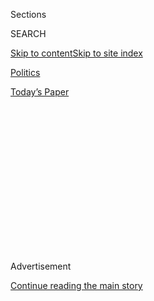 <div id="app">

<div>

<div>

<div>

<div class="NYTAppHideMasthead css-1q2w90k e1suatyy0">

<div class="section css-ui9rw0 e1suatyy2">

<div class="css-eph4ug er09x8g0">

<div class="css-6n7j50">

</div>

<span class="css-1dv1kvn">Sections</span>

<div class="css-10488qs">

<span class="css-1dv1kvn">SEARCH</span>

</div>

[Skip to content](#site-content)[Skip to site index](#site-index)

</div>

<div id="masthead-section-label" class="css-1wr3we4 eaxe0e00">

[Politics](https://www.nytimes.com/section/politics)

</div>

<div class="css-10698na e1huz5gh0">

</div>

</div>

<div id="masthead-bar-one" class="section hasLinks css-15hmgas e1csuq9d3">

<div class="css-uqyvli e1csuq9d0">

</div>

<div class="css-1uqjmks e1csuq9d1">

</div>

<div class="css-9e9ivx">

[](https://myaccount.nytimes.com/auth/login?response_type=cookie&client_id=vi)

</div>

<div class="css-1bvtpon e1csuq9d2">

[Today’s Paper](https://www.nytimes.com/section/todayspaper)

</div>

</div>

</div>

</div>

<div data-aria-hidden="false">

<div id="site-content" role="main">

<div>

<div class="css-1aor85t" style="opacity:0.000000001;z-index:-1;visibility:hidden">

<div class="css-1hqnpie">

<div class="css-epjblv">

<span class="css-17xtcya">[Politics](/section/politics)</span><span class="css-x15j1o">|</span><span class="css-fwqvlz">Pelosi
Is Playing Hardball on Coronavirus Relief. She Thinks She’ll Win.</span>

</div>

<div class="css-k008qs">

<div class="css-1iwv8en">

<span class="css-18z7m18"></span>

<div>

</div>

</div>

<span class="css-1n6z4y">https://nyti.ms/3kseyXN</span>

<div class="css-1705lsu">

<div class="css-4xjgmj">

<div class="css-4skfbu" role="toolbar" data-aria-label="Social Media Share buttons, Save button, and Comments Panel with current comment count" data-testid="share-tools">

  - 
  - 
  - 
  - 
    
    <div class="css-6n7j50">
    
    </div>

  - 

</div>

</div>

</div>

</div>

</div>

</div>

<div id="NYT_TOP_BANNER_REGION" class="css-13pd83m">

</div>

<div id="top-wrapper" class="css-1sy8kpn">

<div id="top-slug" class="css-l9onyx">

Advertisement

</div>

[Continue reading the main story](#after-top)

<div class="ad top-wrapper" style="text-align:center;height:100%;display:block;min-height:250px">

<div id="top" class="place-ad" data-position="top" data-size-key="top">

</div>

</div>

<div id="after-top">

</div>

</div>

<div>

<div id="sponsor-wrapper" class="css-1hyfx7x">

<div id="sponsor-slug" class="css-19vbshk">

Supported by

</div>

[Continue reading the main story](#after-sponsor)

<div id="sponsor" class="ad sponsor-wrapper" style="text-align:center;height:100%;display:block">

</div>

<div id="after-sponsor">

</div>

</div>

<div class="css-186x18t">

News analysis

</div>

<div class="css-1vkm6nb ehdk2mb0">

# Pelosi Is Playing Hardball on Coronavirus Relief. She Thinks She’ll Win.

</div>

Emboldened by Republican divisions and a favorable political landscape,
the speaker is refusing to agree to a narrow relief measure, unbothered
by charges that she is an impediment to a deal.

<div class="css-79elbk" data-testid="photoviewer-wrapper">

<div class="css-z3e15g" data-testid="photoviewer-wrapper-hidden">

</div>

<div class="css-1a48zt4 ehw59r15" data-testid="photoviewer-children">

![<span class="css-16f3y1r e13ogyst0" data-aria-hidden="true">Speaker
Nancy Pelosi and Senator Chuck Schumer have held multiple negotiating
sessions in her office with top administration officials. Her strategy
carries substantial political risk and real collateral damage, at least
in the short
term.</span><span class="css-cnj6d5 e1z0qqy90" itemprop="copyrightHolder"><span class="css-1ly73wi e1tej78p0">Credit...</span><span><span>Erin
Schaff/The New York
Times</span></span></span>](https://static01.nyt.com/images/2020/08/09/us/politics/09DC-Pelosi-print1/08DC-Pelosi1-articleLarge.jpg?quality=75&auto=webp&disable=upscale)

</div>

</div>

<div class="css-18e8msd">

<div class="css-pdw9fk epjyd6m0">

<div class="css-1txwxcy ey68jwv0" data-aria-hidden="true">

[![Emily
Cochrane](https://static01.nyt.com/images/2018/11/28/multimedia/author-emily-cochrane/author-emily-cochrane-thumbLarge-v3.png
"Emily Cochrane")](https://www.nytimes.com/by/emily-cochrane)[![Nicholas
Fandos](https://static01.nyt.com/images/2018/11/06/multimedia/author-nicholas-fandos/author-nicholas-fandos-thumbLarge-v2.png
"Nicholas Fandos")](https://www.nytimes.com/by/nicholas-fandos)

</div>

<div class="css-1baulvz">

By [<span class="css-1baulvz" itemprop="name">Emily
Cochrane</span>](https://www.nytimes.com/by/emily-cochrane) and
[<span class="css-1baulvz last-byline" itemprop="name">Nicholas
Fandos</span>](https://www.nytimes.com/by/nicholas-fandos)

</div>

</div>

  - 
    
    <div class="css-ld3wwf e16638kd2">
    
    Aug. 8, 2020Updated <span class="css-epvm6">1:27 p.m. ET</span>
    
    </div>

  - 
    
    <div class="css-4xjgmj">
    
    <div class="css-pvvomx" role="toolbar" data-aria-label="Social Media Share buttons, Save button, and Comments Panel with current comment count" data-testid="share-tools">
    
      - 
      - 
      - 
      - 
        
        <div class="css-6n7j50">
        
        </div>
    
      - 
    
    </div>
    
    </div>

</div>

</div>

<div class="section meteredContent css-1r7ky0e" name="articleBody" itemprop="articleBody">

<div class="css-1fanzo5 StoryBodyCompanionColumn">

<div class="css-53u6y8">

WASHINGTON — As the clock ticked down Thursday on a self-imposed
deadline for a breakthrough in coronavirus relief talks with no deal in
sight, Jim Cramer, the brash CNBC host, had an on-air proposal for
Speaker Nancy Pelosi of California.

Why not try invoking the memory of [the late civil rights icon John
Lewis](https://www.nytimes.com/2020/07/17/us/john-lewis-dead.html) to
try to persuade Republicans to agree to help the most vulnerable
Americans, including “minorities” struggling to weather a pandemic and a
recession?

Ms. Pelosi flashed a forced smile. “Perhaps,” she deadpanned, “you
mistook them for somebody who gives a damn for what you just described.”

The comment — unusually coarse for Ms. Pelosi, 80, who was educated by
nuns — was part insult, part dare and part slogan for a woman who
believes she has the upper hand in crisis negotiations and does not
intend to lose it. And it reflected how, two weeks into stalled talks
over another round of federal assistance to prop up a battered economy,
and less than three months before Election Day, the speaker of the House
is going for the jugular.

</div>

</div>

<div class="css-1fanzo5 StoryBodyCompanionColumn">

<div class="css-53u6y8">

She has publicly heaped disdain on her White House negotiating partners
as she plays hardball in daily private meetings in her Capitol office
suite, convinced that she has political leverage to force Republicans to
agree to far more generous aid than they have offered. She has been
unwilling to bow to the Trump administration’s demands for a much
narrower bill or a stopgap solution.

“We’re not doing short-term action, because if we do short-term action,
they’re not going to do anything else,” she said of Republicans Friday
afternoon during an interview in her office, after negotiators blew past
their own deadline without a deal. “That’s it — like a sucker punch, you
know — ‘Let us just do this little bit,’ and then you know what? We’ll
never see them again.”

Instead, Ms. Pelosi is pushing for a sweeping package that includes
billions of dollars for state and local governments and schools, food
and rental assistance, and additional aid for election security and the
Postal Service.

All the while, Ms. Pelosi has made it clear that she does not much trust
President Trump’s advisers — she has taken to asking negotiators to turn
over their electronic devices before entering sessions in her office —
nor does she think highly of their ability to forge a compromise.
“You’ve never done a deal,” she has reminded Mark Meadows, the White
House chief of staff and former congressman, according to a person
familiar with the talks who described them on the condition of
anonymity.

Ms. Pelosi’s strategy carries substantial political risk and real
collateral damage, at least in the short term. In holding out for a
sweeping relief package, Democrats have swatted away Republican pleas to
pass weeklong extensions of the expired [$600-per-week in extra federal
jobless
pay](https://www.nytimes.com/2020/08/08/business/economy/lost-unemployment-benefits.html)
that millions of Americans have relied upon, drawing Republican charges
of obstruction.

</div>

</div>

<div class="css-1fanzo5 StoryBodyCompanionColumn">

<div class="css-53u6y8">

The impasse has prompted Mr. Trump [to threaten unilateral
action](https://www.nytimes.com/2020/08/07/us/politics/trump-congress-stimulus.html)
in the coming days to provide relief on his own — though it remains
unclear if he has the legal authority to do so. And it has sown
uneasiness even among some rank-and-file Democrats, particularly those
who represent politically competitive districts and are eager to show
voters their party is capable of bipartisan compromise on pressing
issues.

“We cannot let desperate Americans and small businesses be used as pawns
— even in the face of a president and Senate majority leader who appear
incapable of empathy,” said Representative Dean Phillips, a first-term
Democrat from Minnesota.

Republicans have been far sharper in their criticism of her tactics,
blaming Ms. Pelosi for the lapse in jobless aid even though she included
a full extension of the payments in her May legislation, which
Republicans are trying to make deep cuts to.

“Speaker Pelosi has refused, again and again and again, to do what’s
right for the country, to work together in a bipartisan way to come up
with a package to help provide relief in terms of Covid and the economic
crisis,” Representative Liz Cheney, the No. 3 Republican, told Fox News
Radio last week.

</div>

</div>

<div class="css-79elbk" data-testid="photoviewer-wrapper">

<div class="css-z3e15g" data-testid="photoviewer-wrapper-hidden">

</div>

<div class="css-1a48zt4 ehw59r15" data-testid="photoviewer-children">

![<span class="css-16f3y1r e13ogyst0" data-aria-hidden="true">Ms. Pelosi
has been unwilling to bow to the Trump administration’s demands for a
much narrower bill or a stopgap
solution.</span><span class="css-cnj6d5 e1z0qqy90" itemprop="copyrightHolder"><span class="css-1ly73wi e1tej78p0">Credit...</span><span>Erin
Schaff/The New York
Times</span></span>](https://static01.nyt.com/images/2020/08/08/us/politics/08DC-Pelosi2/08DC-Pelosi2-articleLarge.jpg?quality=75&auto=webp&disable=upscale)

</div>

</div>

<div class="css-1fanzo5 StoryBodyCompanionColumn">

<div class="css-53u6y8">

But Ms. Pelosi, in her second round as speaker and arguably as powerful
as she has ever been, has seen little reason to change course. Instead,
with public opinion she says is in favor of expansive government
intervention and polls showing Republicans up and down the ballot
sagging under the weight of Mr. Trump’s coronavirus response, the
speaker and Democrats have been [emboldened to press their
advantage](https://www.nytimes.com/2020/04/23/us/coronavirus-democrats-strategy.html).

“At the core of her negotiations are values, and that steers her right,”
said Senator Chuck Schumer, Democrat of New York and the minority
leader. “It’s real. What she says out there, she says inside.”

</div>

</div>

<div class="css-1fanzo5 StoryBodyCompanionColumn">

<div class="css-53u6y8">

Ms. Pelosi’s hand has been strengthened by the [divisions among
Republicans](https://www.nytimes.com/2020/07/22/us/politics/coronavirus-stimulus.html),
many of whom do not want to provide any additional aid, meaning that the
White House will need broad support from Democrats to push through any
stimulus plan.

Ms. Pelosi set the stage for the dynamic in May, when — quick on the
heels of the enactment of nearly $3 trillion in pandemic aid bills — she
corralled the Democratic votes needed to approve an additional $3.4
trillion in relief. Senate Republicans [waited until late last
month](https://www.nytimes.com/2020/05/15/us/coronavirus-republicans-blowback-aid.html)
to unveil their own $1 trillion plan, and Mr. Trump has repeatedly
undercut their position.

White House officials say it is Ms. Pelosi who has hamstrung the talks.

“It’s interesting just to hear the comments from Senator Schumer and
Speaker Pelosi saying that they want a deal,” Mr. Meadows declared on
Friday, after negotiations broke up with no resolution and Ms. Pelosi
addressed the news media. “Their actions do not indicate the same
thing.”

Senator Marco Rubio, Republican of Florida, said Ms. Pelosi and
Democrats were motivated not by substantive policy differences, but by
politics. They “still think it’s politically beneficial for nothing to
happen,” he said.

It is not the first time that Ms. Pelosi has found herself with
considerable leverage in a high-stakes negotiation with Republicans at a
time of crisis. During the financial meltdown of 2008, as Republicans
balked at [a $700 billion bailout
package](http://archive.nytimes.com/www.nytimes.com/packages/html/national/200904_CREDITCRISIS/recipients.html)
that George W. Bush’s administration had requested to stave off further
financial ruin, Henry M. Paulson Jr., then the Treasury secretary,
famously [went down on one
knee](https://www.nytimes.com/2008/09/26/business/26bailout.html) at the
White House to beg Ms. Pelosi not to pull her support from the plan.

“It’s not me blowing this up. It’s the Republicans,” Ms. Pelosi told him
then, adding bitingly, “I didn’t know you were Catholic.”

This time, though, it has become progressively less clear whether Mr.
Trump — who has been [more an irritant than an active
participant](https://www.nytimes.com/2020/08/03/us/politics/congress-jobless-aid-talks-trump.html)
in the negotiations — even wants the deal that he needs Ms. Pelosi to
deliver.

</div>

</div>

<div class="css-1fanzo5 StoryBodyCompanionColumn">

<div class="css-53u6y8">

“Up and until now, she has rationally assumed there was some
self-interest on the part of Trump that would lead to a deal,” said
former Representative Barney Frank, Democrat of Massachusetts, who
joined Ms. Pelosi that day at the White House in 2008. “If, in fact,
that turns out not to be the case, you have a whole new ballgame to
think about.”

Though she acknowledges political differences with Mr. Bush, Ms. Pelosi
is far more blunt about her disdain for Mr. Trump, with whom she has
[developed a toxic
relationship](https://www.nytimes.com/2019/10/18/us/politics/trump-pelosi-photo.html).

“This president is the biggest failure in our history,” she said on
Friday. “I can’t think of anybody worse.”

He appears to return the sentiment, referring again to Ms. Pelosi this
week as “Crazy Nancy.”

While she said she has had productive negotiations with Steven Mnuchin,
the Treasury secretary — so much so that Mr. Mnuchin has felt compelled
to privately answer complaints from Republicans that he has given too
much — she is more skeptical of Mr. Meadows, who made his name in
Congress blowing up bipartisan deals from the right, not constructing
them. Talks have been “less efficient” than the discussions that led to
the first phases of pandemic relief, she said.

“Mark Meadows is in the room as an enforcer," she said, adding that she
was not sure whether “he’s a clone for the president, or the president’s
a clone for him.”

Ms. Pelosi said she also questioned the overall approach of the
administration, comparing their negotiating tactics to “Sophie’s
Choice,” a film in which a mother must choose which of her children to
send to their death.

At one point during one of the negotiations, Mr. Mnuchin had inquired
what WIC, a nutritional program specifically for women, infants and
children, was, according to a person familiar with the talks.

</div>

</div>

<div class="css-1fanzo5 StoryBodyCompanionColumn">

<div class="css-53u6y8">

“On any given day, you might say, why am I even talking to these people?
They don’t care,” Ms. Pelosi said.

“But the fact is, we’re there — we have an opportunity to do something.”

</div>

</div>

<div>

</div>

</div>

<div>

</div>

<div>

</div>

<div>

</div>

<div>

<div id="bottom-wrapper" class="css-1ede5it">

<div id="bottom-slug" class="css-l9onyx">

Advertisement

</div>

[Continue reading the main story](#after-bottom)

<div id="bottom" class="ad bottom-wrapper" style="text-align:center;height:100%;display:block;min-height:90px">

</div>

<div id="after-bottom">

</div>

</div>

</div>

</div>

</div>

## Site Index

<div>

</div>

## Site Information Navigation

  - [© <span>2020</span> <span>The New York Times
    Company</span>](https://help.nytimes.com/hc/en-us/articles/115014792127-Copyright-notice)

<!-- end list -->

  - [NYTCo](https://www.nytco.com/)
  - [Contact
    Us](https://help.nytimes.com/hc/en-us/articles/115015385887-Contact-Us)
  - [Work with us](https://www.nytco.com/careers/)
  - [Advertise](https://nytmediakit.com/)
  - [T Brand Studio](http://www.tbrandstudio.com/)
  - [Your Ad
    Choices](https://www.nytimes.com/privacy/cookie-policy#how-do-i-manage-trackers)
  - [Privacy](https://www.nytimes.com/privacy)
  - [Terms of
    Service](https://help.nytimes.com/hc/en-us/articles/115014893428-Terms-of-service)
  - [Terms of
    Sale](https://help.nytimes.com/hc/en-us/articles/115014893968-Terms-of-sale)
  - [Site Map](https://spiderbites.nytimes.com)
  - [Help](https://help.nytimes.com/hc/en-us)
  - [Subscriptions](https://www.nytimes.com/subscription?campaignId=37WXW)

</div>

</div>

</div>

</div>
